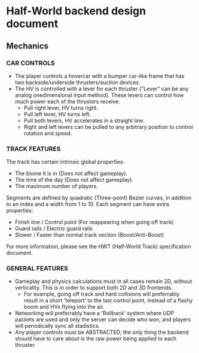 # Half-World backend design document

## Mechanics

### CAR CONTROLS
- The player controls a hovercar with a bumper car-like frame that has two backside/underside thrusters/suction devices.
- The HV is controlled with a lever for each thruster ("Lever" can be any analog onedimensional input method). These levers can control how much power each of the thrusters receive:
  - Pull right lever, HV turns right.
  - Pull left lever, HV turns left.
  - Pull both levers, HV accelerates in a straight line.
  - Right and left levers can be pulled to any arbitrary position to control rotation and speed.

### TRACK FEATURES
The track has certain intrinsic global properties:

- The biome it is in (Does not affect gameplay).
- The time of the day (Does not affect gameplay).
- The maximum number of players.

Segments are defined by quadratic (Three-point) Bezier curves, in addition to an index and a width from 1 to 10. Each segment can have extra properties:

- Finish line / Control point (For reappearing when going off track)
- Guard rails / Electric guard rails
- Slower / Faster than normal track section (Boost/Anti-Boost)

For more information, please see the HWT (Half-World Track) specification document.

### GENERAL FEATURES
- Gameplay and physics calculations must in all cases remain 2D, without verticality. This is in order to support both 2D and 3D frontends.
  - For example, going off track and hard collisions will preferrably result in a short 'teleport' to the last control point, instead of a flashy boom and HVs flying into the air.
- Networking will preferrably have a 'Rollback' system where UDP packets are used and only the server can decide who won, and players will periodically sync all stadistics.
- Any player controls must be ABSTRACTED, the only thing the backend should have to care about is the raw power being applied to each thruster.
